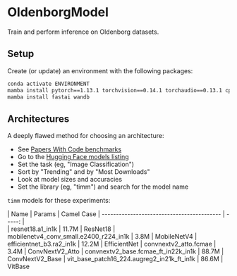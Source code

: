 # OldenborgModel

Train and perform inference on Oldenborg datasets.

## Setup

Create (or update) an environment with the following packages:

~~~bash
conda activate ENVIRONMENT
mamba install pytorch==1.13.1 torchvision==0.14.1 torchaudio==0.13.1 cpuonly -c pytorch
mamba install fastai wandb
~~~

## Architectures

A deeply flawed method for choosing an architecture:

- See [Papers With Code benchmarks](https://paperswithcode.com/task/image-classification)
- Go to the [Hugging Face models listing](https://huggingface.co/models)
- Set the task (eg, "Image Classification")
- Sort by "Trending" and by "Most Downloads"
- Look at model sizes and accuracies
- Set the library (eg, "timm") and search for the model name

`timm` models for these experiments:

| Name                                       | Params |     Camel Case 
| ------------------------------------------ | -----: |     
| resnet18.a1_in1k                           |  11.7M |     ResNet18
| mobilenetv4_conv_small.e2400_r224_in1k     |   3.8M |     MobileNetV4
| efficientnet_b3.ra2_in1k                   |  12.2M |     EfficientNet
| convnextv2_atto.fcmae                      |   3.4M |     ConvNextV2_Atto
| convnextv2_base.fcmae_ft_in22k_in1k        |  88.7M |     ConvNextV2_Base
| vit_base_patch16_224.augreg2_in21k_ft_in1k |  86.6M |     VitBase
